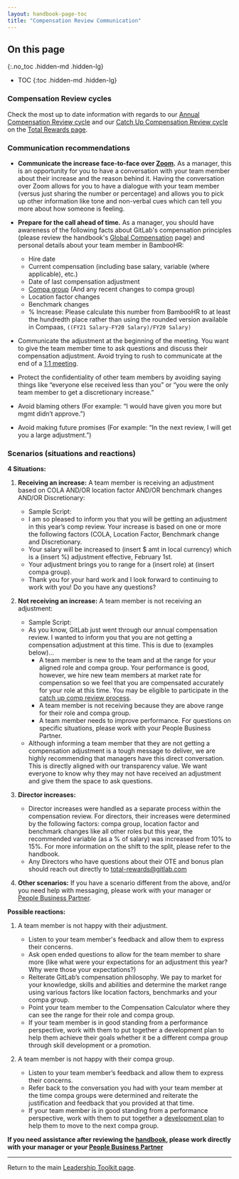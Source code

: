 ```yaml
---
layout: handbook-page-toc
title: "Compensation Review Communication"
---
```


## On this page
{:.no_toc .hidden-md .hidden-lg}

- TOC
{:toc .hidden-md .hidden-lg}

### Compensation Review cycles

Check the most up to date information with regards to our [Annual Compensation Review cycle](https://about.gitlab.com/handbook/total-rewards/compensation/compensation-review-cycle/#annual-compensation-review-timeline) and our [Catch Up Compensation Review cycle](https://about.gitlab.com/handbook/total-rewards/compensation/compensation-review-cycle/#catch-up-compensation-review-timeline) on the [Total Rewards page](https://about.gitlab.com/handbook/total-rewards/compensation/compensation-review-cycle). 
### Communication recommendations

* **Communicate the increase face-to-face over [Zoom](/handbook/communication/#zoom).** As a manager, this is an opportunity for you to have a conversation with your team member about their increase and the reason behind it.  Having the conversation over Zoom allows for you to have a dialogue with your team member (versus just sharing the number or percentage) and allows you to pick up other information like tone and non-verbal cues which can tell you more about how someone is feeling.

* **Prepare for the call ahead of time.** As a manager, you should have awareness of the following facts about GitLab's compensation principles (please review the handbook's [Global Compensation](/handbook/total-rewards/compensation/) page) and personal details about your team member in BambooHR:
    * Hire date
    * Current compensation (including base salary, variable (where applicable), etc.)
    * Date of last compensation adjustment
    * [Compa group](/handbook/total-rewards/compensation/compensation-calculator/#determining) (And any recent changes to compa group)
    * Location factor changes
    * Benchmark changes
    * % Increase: Please calculate this number from BambooHR to at least the hundredth place rather than using the rounded version available in Compaas, `((FY21 Salary-FY20 Salary)/FY20 Salary)`

* Communicate the adjustment at the beginning of the meeting. You want to give the team member time to ask questions and discuss their compensation adjustment. Avoid trying to rush to communicate at the end of a [1:1 meeting](/handbook/leadership/1-1/).

* Protect the confidentiality of other team members by avoiding saying things like “everyone else received less than you” or “you were the only team member to get a discretionary increase.”

* Avoid blaming others (For example: “I would have given you more but mgmt didn’t approve.”)

* Avoid making future promises (For example: “In the next review, I will get you a large adjustment.”)

### Scenarios (situations and reactions)

**4 Situations:**

1. **Receiving an increase:**  A team member is receiving an adjustment based on COLA AND/OR location factor AND/OR benchmark changes AND/OR Discretionary:
    * Sample Script:
    * I am so pleased to inform you that you will be getting an adjustment in this year’s comp review. Your increase is based on one or more the following factors (COLA, Location Factor, Benchmark change and Discretionary.  
    * Your salary will be increased to (insert $ amt in local currency) which is a (insert %) adjustment effective, February 1st.
    * Your adjustment brings you to range for a (insert role) at (insert compa group).
    * Thank you for your hard work and I look forward to continuing to work with you! Do you have any questions?

2. **Not receiving an increase:**   A team member is not receiving an adjustment:
    * Sample Script:
    * As you know, GitLab just went through our annual compensation review. I wanted to inform you that you are not getting a compensation adjustment at this time. This is due to (examples below)...
        * A team member is new to the team and at the range for your aligned role and compa group.  Your performance is good, however, we hire new team members at market rate for compensation so we feel that you are compensated accurately for your role at this time. You may be eligible to participate in the [catch up comp review process](/handbook/total-rewards/compensation/compensation-review-cycle/#catch-up-compensation-review).
        * A team member is not receiving because they are above range for their role and compa group.
        * A team member needs to improve performance. For questions on specific situations, please work with your People Business Partner.
    * Although informing a team member that they are not getting a compensation adjustment is a tough message to deliver, we are highly recommending that managers have this direct conversation. This is directly aligned with our transparency value. We want everyone to know why they may not have received an adjustment and give them the space to ask questions.

3.  **Director increases:**  
    * Director increases were handled as a separate process within the compensation review. For directors, their increases were determined by the following factors: compa group, location factor and benchmark changes like all other roles but this year, the recommended variable (as a % of salary) was increased from 10% to 15%. For more information on the shift to the split, please refer to the handbook.
    * Any Directors who have questions about their OTE and bonus plan should reach out directly to total-rewards@gitlab.com

4.  **Other scenarios:** If you have a scenario different from the above, and/or you need help with messaging, please work with your manager or [People Business Partner](/handbook/people-group/how-to-reach-us).  

**Possible reactions:**

1. A team member is not happy with their adjustment.
    * Listen to your team member's feedback and allow them to express their concerns.
    * Ask open ended questions to allow for the team member to share more (like what were your expectations for an adjustment this year? Why were those your expectations?)
    * Reiterate GitLab’s compensation philosophy. We pay to market for your knowledge, skills and abilities and determine the market range using various factors like location factors, benchmarks and your compa group.
    * Point your team member to the Compensation Calculator where they can see the range for their role and compa group.
    * If your team member is in good standing from a performance perspective, work with them to put together a development plan to help them achieve their goals whether it be a different compa group through skill development or a promotion.

2. A team member is not happy with their compa group.
    * Listen to your team member’s feedback and allow them to express their concerns.
    * Refer back to the conversation you had with your team member at the time compa groups were determined and reiterate the justification and feedback that you provided at that time.
    * If your team member is in good standing from a performance perspective, work with them to put together a [development plan](/handbook/people-group/learning-and-development/career-development/) to help them to move to the next compa group.

**If you need assistance after reviewing the [handbook](/handbook/total-rewards/compensation/), please work directly with your manager or your [People Business Partner](/handbook/people-group/how-to-reach-us)**

----

Return to the main [Leadership Toolkit page](/handbook/people-group/leadership-toolkit/).
